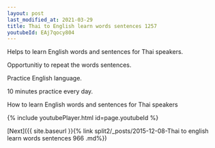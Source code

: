 ```yaml
---
layout: post
last_modified_at: 2021-03-29
title: Thai to English learn words sentences 1257 
youtubeId: EAj7qocy804
---
```

 
 
Helps to learn English words and sentences for Thai speakers.

Opportunitiy to repeat the words sentences. 

Practice English language. 
 
10 minutes practice every day. 
 
How to learn English words and sentences for Thai speakers 
 
{% include youtubePlayer.html id=page.youtubeId %}
 
 
[Next]({{ site.baseurl }}{% link  split2/_posts/2015-12-08-Thai to english learn words sentences 966 .md%})
 
